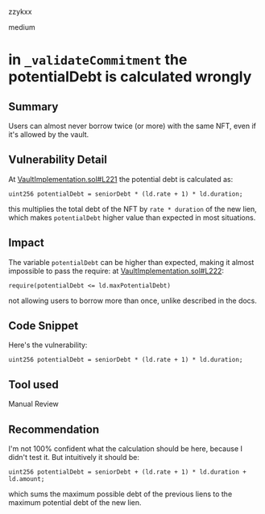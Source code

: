 zzykxx

medium

# in `_validateCommitment` the potentialDebt is calculated wrongly

## Summary
Users can almost never borrow twice (or more) with the same NFT, even if it's allowed by the vault.

## Vulnerability Detail

At [VaultImplementation.sol#L221](https://github.com/sherlock-audit/2022-10-astaria/blob/main/src/VaultImplementation.sol#L221) the potential debt is calculated as:
```solidity
uint256 potentialDebt = seniorDebt * (ld.rate + 1) * ld.duration;
```
this multiplies the total debt of the NFT by `rate * duration` of the new lien, which makes `potentialDebt` higher value than expected in most situations.

## Impact

The variable `potentialDebt` can be higher than expected, making it almost impossible to pass the require:
at [VaultImplementation.sol#L222](https://github.com/sherlock-audit/2022-10-astaria/blob/main/src/VaultImplementation.sol#L222):
```solidity
require(potentialDebt <= ld.maxPotentialDebt)
```
not allowing users to borrow more than once, unlike described in the docs.

## Code Snippet
Here's the vulnerability:
```solidity
uint256 potentialDebt = seniorDebt * (ld.rate + 1) * ld.duration;
```

## Tool used

Manual Review

## Recommendation

I'm not 100% confident what the calculation should be here, because I didn't test it. But intuitively it should be:
```solidity
uint256 potentialDebt = seniorDebt + (ld.rate + 1) * ld.duration + ld.amount;
```
which sums the maximum possible debt of the previous liens to the maximum potential debt of the new lien.